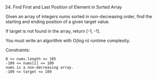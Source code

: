 34. Find First and Last Position of Element in Sorted Array

Given an array of integers nums sorted in non-decreasing order, find the starting and ending position of a given target value.

If target is not found in the array, return [-1, -1].

You must write an algorithm with O(log n) runtime complexity.

 Constraints:

    0 <= nums.length <= 105
    -109 <= nums[i] <= 109
    nums is a non-decreasing array.
    -109 <= target <= 109
